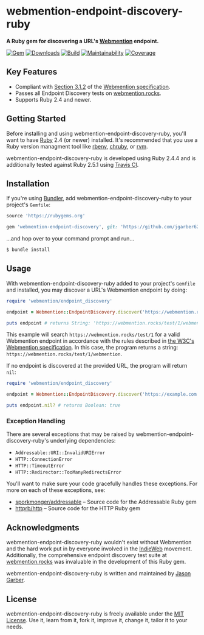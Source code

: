 # webmention-endpoint-discovery-ruby

**A Ruby gem for discovering a URL's [Webmention](https://indieweb.org/Webmention) endpoint.**

[![Gem](https://img.shields.io/gem/v/webmention-endpoint-discovery.svg?style=for-the-badge)](https://rubygems.org/gems/webmention-endpoint-discovery)
[![Downloads](https://img.shields.io/gem/dt/webmention-endpoint-discovery.svg?style=for-the-badge)](https://rubygems.org/gems/webmention-endpoint-discovery)
[![Build](https://img.shields.io/travis/com/jgarber623/webmention-endpoint-discovery-ruby/master.svg?style=for-the-badge)](https://travis-ci.com/jgarber623/webmention-endpoint-discovery-ruby)
[![Maintainability](https://img.shields.io/codeclimate/maintainability/jgarber623/webmention-endpoint-discovery-ruby.svg?style=for-the-badge)](https://codeclimate.com/github/jgarber623/webmention-endpoint-discovery-ruby)
[![Coverage](https://img.shields.io/codeclimate/c/jgarber623/webmention-endpoint-discovery-ruby.svg?style=for-the-badge)](https://codeclimate.com/github/jgarber623/webmention-endpoint-discovery-ruby/code)

## Key Features

- Compliant with [Section 3.1.2](https://www.w3.org/TR/webmention/#sender-discovers-receiver-webmention-endpoint) of the [Webmention specification](https://www.w3.org/TR/webmention/).
- Passes all Endpoint Discovery tests on [webmention.rocks](https://webmention.rocks).
- Supports Ruby 2.4 and newer.

## Getting Started

Before installing and using webmention-endpoint-discovery-ruby, you'll want to have [Ruby](https://www.ruby-lang.org) 2.4 (or newer) installed. It's recommended that you use a Ruby version managment tool like [rbenv](https://github.com/rbenv/rbenv), [chruby](https://github.com/postmodern/chruby), or [rvm](https://github.com/rvm/rvm).

webmention-endpoint-discovery-ruby is developed using Ruby 2.4.4 and is additionally tested against Ruby 2.5.1 using [Travis CI](https://travis-ci.org/indieweb/webmention-endpoint-discovery-ruby).

## Installation

If you're using [Bundler](https://bundler.io), add webmention-endpoint-discovery-ruby to your project's `Gemfile`:

```ruby
source 'https://rubygems.org'

gem 'webmention-endpoint-discovery', git: 'https://github.com/jgarber623/webmention-endpoint-discovery-ruby'
```

…and hop over to your command prompt and run…

```sh
$ bundle install
```

## Usage

With webmention-endpoint-discovery-ruby added to your project's `Gemfile` and installed, you may discover a URL's Webmention endpoint by doing:

```ruby
require 'webmention/endpoint_discovery'

endpoint = Webmention::EndpointDiscovery.discover('https://webmention.rocks/test/1')

puts endpoint # returns String: 'https://webmention.rocks/test/1/webmention'
```

This example will search `https://webmention.rocks/test/1` for a valid Webmention endpoint in accordance with the rules described in [the W3C's Webmention specification](https://www.w3.org/TR/webmention/#sender-discovers-receiver-webmention-endpoint). In this case, the program returns a string: `https://webmention.rocks/test/1/webmention`.

If no endpoint is discovered at the provided URL, the program will return `nil`:

```ruby
require 'webmention/endpoint_discovery'

endpoint = Webmention::EndpointDiscovery.discover('https://example.com')

puts endpoint.nil? # returns Boolean: true
```

### Exception Handling

There are several exceptions that may be raised by webmention-endpoint-discovery-ruby's underlying dependencies:

- `Addressable::URI::InvalidURIError`
- `HTTP::ConnectionError`
- `HTTP::TimeoutError`
- `HTTP::Redirector::TooManyRedirectsError`

You'll want to make sure your code gracefully handles these exceptions. For more on each of these exceptions, see:

- [sporkmonger/addressable](https://github.com/sporkmonger/addressable) – Source code for the Addressable Ruby gem
- [httprb/http](https://github.com/httprb/http) – Source code for the HTTP Ruby gem

## Acknowledgments

webmention-endpoint-discovery-ruby wouldn't exist without Webmention and the hard work put in by everyone involved in the [IndieWeb](https://indieweb.org) movement. Additionally, the comprehensive endpoint discovery test suite at [webmention.rocks](https://webmention.rocks) was invaluable in the development of this Ruby gem.

webmention-endpoint-discovery-ruby is written and maintained by [Jason Garber](https://sixtwothree.org).

## License

webmention-endpoint-discovery-ruby is freely available under the [MIT License](https://opensource.org/licenses/MIT). Use it, learn from it, fork it, improve it, change it, tailor it to your needs.
